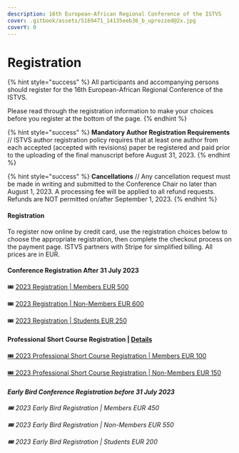 ```yaml
---
description: 16th European-African Regional Conference of the ISTVS
cover: .gitbook/assets/5169471_14135eeb36_b_uprezzed@2x.jpg
coverY: 0
---
```


# Registration

{% hint style="success" %}
All participants and accompanying persons should register for the 16th European-African Regional Conference of the ISTVS.&#x20;

Please read through the registration information to make your choices before you register at the bottom of the page.
{% endhint %}

{% hint style="success" %}
**Mandatory Author Registration Requirements** // ISTVS author registration policy requires that at least one author from each accepted (accepted with revisions) paper be registered and paid prior to the uploading of the final manuscript before August 31, 2023.
{% endhint %}

{% hint style="success" %}
**Cancellations** // Any cancellation request must be made in writing and submitted to the Conference Chair no later than August 1, 2023. A processing fee will be applied to all refund requests. Refunds are NOT permitted on/after September 1, 2023.
{% endhint %}

#### Registration <a href="#registration-rates" id="registration-rates"></a>

To register now online by credit card, use the registration choices below to choose the appropriate registration, then complete the checkout process on the payment page. ISTVS partners with Stripe for simplified billing. All prices are in EUR.

#### **Conference Registration After 31 July 2023**

​🎟 [2023 Registration | Members EUR 500](https://buy.stripe.com/eVaeV9g0j6d2b4I9AC)

​🎟 [2023 Registration | Non-Members EUR 600](https://buy.stripe.com/28o14j15p44U8WA4gk)

​🎟 [2023 Registration | Students EUR 250](https://buy.stripe.com/4gw5kzaFZ7h6b4IbIN)

#### Professional Short Course Registration | [Details](registration.md#professional-short-course-registration-or-details)

​[🎟 2023 Professional Short Course Registration | Members EUR 100](https://buy.stripe.com/5kA8wL29t6d27SwbIQ)

[🎟 2023 Professional Short Course Registration | Non-Members EUR 150](https://buy.stripe.com/5kA8wL29tgRGb4IbIR)

####

#### _**Early Bird Conference Registration before 31 July 2023**_

_​🎟 2023 Early Bird Registration | Members EUR 450_

_​🎟 2023 Early Bird Registration | Non-Members EUR 550_

_​🎟 2023 Early Bird Registration | Students EUR 200_

####
